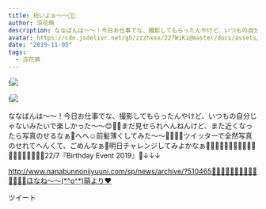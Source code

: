```yaml
---
title: 短いよぉ〜〜🐥💓
author: 涼花萌
description: ななばんは〜〜！今日お仕事でな、撮影してもらったんやけど、いつもの自分じゃないみたいで楽しかった〜〜😊💓💓まだ見せられへんねんけど、また近くなったら写真のせるなぁ🍒へへ☺️前髪薄くしてみた〜〜🧚🏻‍♀️😉ツイ...
avatar: https://cdn.jsdelivr.net/gh/zzzhxxx/227WiKi@master/docs/assets/photo/avatar/moe.jpg
date: "2019-11-05"
tags:
  - 涼花萌
---
```


!![](https://cdn.jsdelivr.net/gh/zzzhxxx/227WiKi-image@master/blog-image/moe-2019-11-05_1.jpg)

!![](https://cdn.jsdelivr.net/gh/zzzhxxx/227WiKi-image@master/blog-image/moe-2019-11-05_2.jpg)


ななばんは〜〜！今日お仕事でな、撮影してもらったんやけど、いつもの自分じゃないみたいで楽しかった〜〜😊💓💓まだ見せられへんねんけど、また近くなったら写真のせるなぁ🍒へへ☺️前髪薄くしてみた〜〜🧚🏻‍♀️😉ツイッターで全然写真のせれてへんくて、ごめんなぁ🥺明日チャレンジしてみよかなぁ🧚🏻‍♀️🌸🍋🍋🍋🍋🍋🍋🍋🍋🍋🍋🍋🍋🍋🍋🎉22/7『Birthday Event 2019』🎄↓↓↓






http://www.nanabunnonijyuuni.com/sp/news/archive/?510465🍋🍋🍋🍋🍋🍋🍋🍋🍋🍋🍋🍋🍋🍋ほなね〜〜(*^o^*)萌より❤︎


ツイート




